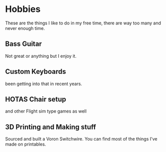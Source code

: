 # Hobbies
These are the things I like to do in my free time, there are way too many and never enough time.

## Bass Guitar
Not great or anything but I enjoy it.

## Custom Keyboards
been getting into that in recent years.

## HOTAS Chair setup
and other Flight sim type games as well

## 3D Printing and Making stuff
Sourced and built a Voron Switchwire.
You can find most of the things I've made on printables.